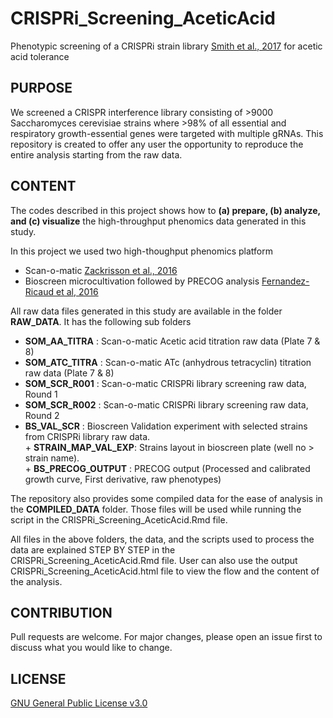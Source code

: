# CRISPRi_Screening_AceticAcid

Phenotypic screening of a CRISPRi strain library [Smith et al., 2017](https://doi.org/10.15252/msb.20167233) for acetic acid tolerance

## PURPOSE 
We screened a CRISPR interference library consisting of >9000 Saccharomyces cerevisiae strains where >98% of all essential and respiratory growth-essential genes were targeted with multiple gRNAs. This repository is created to offer any user the opportunity to reproduce the entire analysis starting from the raw data.

## CONTENT 
The codes described in this project shows how to **(a) prepare, (b) analyze, and (c) visualize** the high-throughput phenomics data generated in this study. 

In this project we used two high-thoughput phenomics platform 
* Scan-o-matic [Zackrisson et al., 2016](https://doi.org/10.1534/g3.116.032342)
* Bioscreen microcultivation followed by PRECOG analysis [Fernandez-Ricaud et al, 2016](https://doi.org/10.1186/s12859-016-1134-2) 

All raw data files generated in this study are available in the folder **RAW_DATA**. It has the following sub folders

* **SOM_AA_TITRA**  : Scan-o-matic Acetic acid titration raw data (Plate 7 & 8)
* **SOM_ATC_TITRA** : Scan-o-matic ATc (anhydrous tetracyclin) titration raw data (Plate 7 & 8)
* **SOM_SCR_R001**  : Scan-o-matic CRISPRi library screening raw data, Round 1
* **SOM_SCR_R002**  : Scan-o-matic CRISPRi library screening raw data, Round 2
* **BS_VAL_SCR**    : Bioscreen Validation experiment with selected strains from CRISPRi library raw data.   
              + **STRAIN_MAP_VAL_EXP**: Strains layout in bioscreen plate (well no > strain name).   
              + **BS_PRECOG_OUTPUT**  : PRECOG output (Processed and calibrated growth curve, First derivative, raw phenotypes)

The repository also provides some compiled data for the ease of analysis in the **COMPILED_DATA** folder. 
Those files will be used while running the script in the CRISPRi_Screening_AceticAcid.Rmd file. 

All files in the above folders, the data, and the scripts used to process the data are explained STEP BY STEP in the CRISPRi_Screening_AceticAcid.Rmd file. User can also use the output CRISPRi_Screening_AceticAcid.html file to view the flow and the content of the analysis. 

## CONTRIBUTION
Pull requests are welcome. For major changes, please open an issue first to discuss what you would like to change.

## LICENSE
[GNU General Public License v3.0](https://www.gnu.org/licenses/gpl-3.0.en.html)

